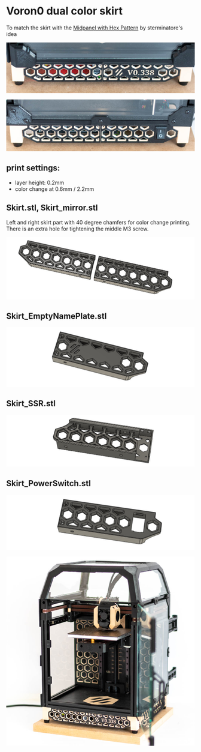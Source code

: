 # Voron0 dual color skirt

To match the skirt with the [Midpanel with Hex Pattern](https://github.com/VoronDesign/VoronUsers/tree/master/printer_mods/Zen3D/V0_MidPanel_HexPattern)  by sterminatore's idea

![img3](./IMG/img1.jpg)

![img3](./IMG/img2.jpg)

## print settings:

- layer height: 0.2mm
- color change at 0.6mm / 2.2mm

## Skirt.stl, Skirt_mirror.stl

Left and right skirt part with 40 degree chamfers for color change printing. There is an extra hole for tightening the middle M3 screw.

![img5](./IMG/img5.jpg)

## Skirt_EmptyNamePlate.stl

![img6](./IMG/img6.jpg)

## Skirt_SSR.stl

![img7](./IMG/img7.jpg)

## Skirt_PowerSwitch.stl

![img8](./IMG/img8.jpg)


![img3](./IMG/img3.jpg)
